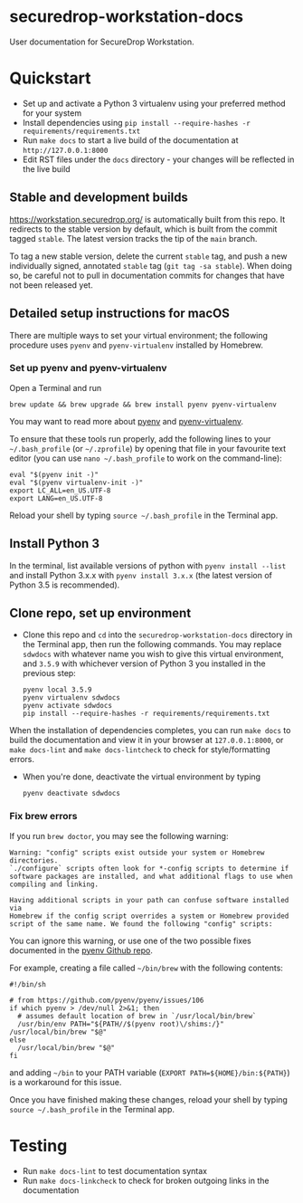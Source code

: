 # securedrop-workstation-docs
User documentation for SecureDrop Workstation.

# Quickstart

- Set up and activate a Python 3 virtualenv using your preferred method for your system
- Install dependencies using `pip install --require-hashes -r requirements/requirements.txt`
- Run `make docs` to start a live build of the documentation at `http://127.0.0.1:8000`
- Edit RST files under the `docs` directory - your changes will be reflected in the live build

## Stable and development builds

https://workstation.securedrop.org/ is automatically built from this repo. It redirects
to the stable version by default, which is built from the commit tagged `stable`.
The latest version tracks the tip of the `main` branch.

To tag a new stable version, delete the current `stable` tag, and push a new
individually signed, annotated `stable` tag (`git tag -sa stable`). When
doing so, be careful not to pull in documentation commits for changes that have
not been released yet.

## Detailed setup instructions for macOS

There are multiple ways to set your virtual environment; the following
procedure uses `pyenv` and `pyenv-virtualenv` installed by Homebrew.

### Set up pyenv and pyenv-virtualenv

Open a Terminal and run

```
brew update && brew upgrade && brew install pyenv pyenv-virtualenv
```

You may want to read more about [pyenv](https://github.com/pyenv/pyenv) and
[pyenv-virtualenv](https://github.com/pyenv/pyenv-virtualenv).

To ensure that these tools run properly, add the following lines to your
`~/.bash_profile` (or `~/.zprofile`) by opening that file in your favourite
text editor (you can use `nano ~/.bash_profile` to work on the command-line):

```
eval "$(pyenv init -)"
eval "$(pyenv virtualenv-init -)"
export LC_ALL=en_US.UTF-8
export LANG=en_US.UTF-8
```

Reload your shell by typing `source ~/.bash_profile` in the Terminal app.

## Install Python 3

In the terminal, list available versions of python with `pyenv install --list` and install Python 3.x.x with `pyenv install 3.x.x` (the latest version of Python 3.5 is recommended).

## Clone repo, set up environment

- Clone this repo and `cd` into the `securedrop-workstation-docs` directory in
  the Terminal app, then run the following commands. You may replace `sdwdocs`
  with whatever name you wish to give this virtual environment, and `3.5.9`
  with whichever version of Python 3 you installed in the previous step:

  ```
  pyenv local 3.5.9
  pyenv virtualenv sdwdocs
  pyenv activate sdwdocs
  pip install --require-hashes -r requirements/requirements.txt
  ```

When the installation of dependencies completes, you can run `make docs` to build the documentation and view it in your browser at `127.0.0.1:8000`, or `make docs-lint` and `make docs-lintcheck` to check for style/formatting errors.

- When you're done, deactivate the virtual environment by typing
  ```
  pyenv deactivate sdwdocs
  ```

### Fix brew errors

If you run `brew doctor`, you may see the following warning:

```
Warning: "config" scripts exist outside your system or Homebrew directories.
`./configure` scripts often look for *-config scripts to determine if
software packages are installed, and what additional flags to use when
compiling and linking.

Having additional scripts in your path can confuse software installed via
Homebrew if the config script overrides a system or Homebrew provided
script of the same name. We found the following "config" scripts:

```

You can ignore this warning, or use one of the two possible fixes documented
in the [pyenv Github repo](https://github.com/pyenv/pyenv/issues/106).

For example, creating a file called `~/bin/brew` with the following contents:

```
#!/bin/sh

# from https://github.com/pyenv/pyenv/issues/106
if which pyenv > /dev/null 2>&1; then
  # assumes default location of brew in `/usr/local/bin/brew`
  /usr/bin/env PATH="${PATH//$(pyenv root)\/shims:/}" /usr/local/bin/brew "$@"
else
  /usr/local/bin/brew "$@"
fi
```
and adding `~/bin` to your PATH variable (`EXPORT PATH=${HOME}/bin:${PATH}`)
is a workaround for this issue.

Once you have finished making these changes, reload your shell by typing `source ~/.bash_profile` in the Terminal app.

# Testing

- Run `make docs-lint` to test documentation syntax
- Run `make docs-linkcheck` to check for broken outgoing links in the documentation
